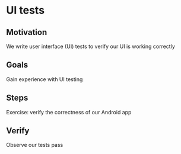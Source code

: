 # UI tests

## Motivation

We write user interface (UI) tests to verify our UI is working correctly


## Goals

Gain experience with UI testing


## Steps

Exercise: verify the correctness of our Android app


## Verify

Observe our tests pass